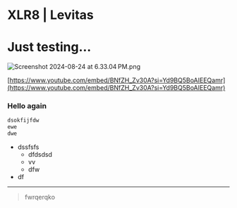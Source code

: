 # XLR8 | Levitas

# Just testing…

![Screenshot 2024-08-24 at 6.33.04 PM.png](XLR8%20Levitas%20107459778ce5809896cbef260ba3d5ff/Screenshot_2024-08-24_at_6.33.04_PM.png)

[https://www.youtube.com/embed/BNfZH_Zv30A?si=Yd9BQ5BoAIEEQamr](https://www.youtube.com/embed/BNfZH_Zv30A?si=Yd9BQ5BoAIEEQamr)

### Hello again

```bash
dsokfijfdw
ewe
dwe
```

- dssfsfs
    - dfdsdsd
    - vv
    - dfw
- df

---

> fwrqerqko
>